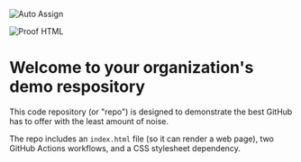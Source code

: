 ![Auto Assign](https://github.com/samsunss35/demo-repository/actions/workflows/auto-assign.yml/badge.svg)

![Proof HTML](https://github.com/samsunss35/demo-repository/actions/workflows/proof-html.yml/badge.svg)

# Welcome to your organization's demo respository
This code repository (or "repo") is designed to demonstrate the best GitHub has to offer with the least amount of noise.

The repo includes an `index.html` file (so it can render a web page), two GitHub Actions workflows, and a CSS stylesheet dependency.
